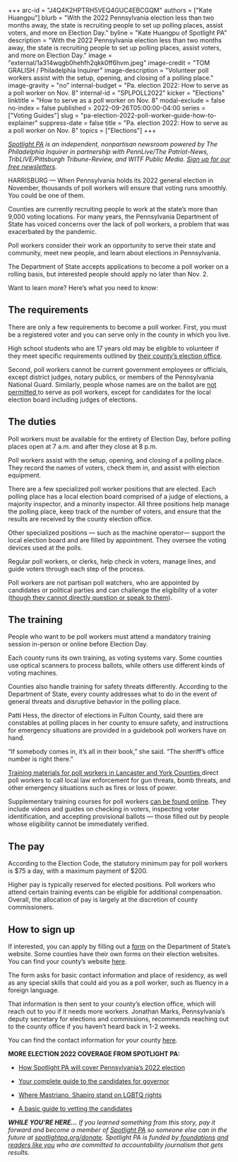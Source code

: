+++
arc-id = "J4Q4K2HPTRH5VEQ4GUC4EBCGQM"
authors = ["Kate Huangpu"]
blurb = "With the 2022 Pennsylvania election less than two months away, the state is recruiting people to set up polling places, assist voters, and more on Election Day."
byline = "Kate Huangpu of Spotlight PA"
description = "With the 2022 Pennsylvania election less than two months away, the state is recruiting people to set up polling places, assist voters, and more on Election Day."
image = "external/1a314wqgb0hehfh2qkk0ff6hvm.jpeg"
image-credit = "TOM GRALISH / Philadelphia Inquirer"
image-description = "Volunteer poll workers assist with the setup, opening, and closing of a polling place."
image-gravity = "no"
internal-budget = "Pa. election 2022: How to serve as a poll worker on Nov. 8"
internal-id = "SPLPOLL2022"
kicker = "Elections"
linktitle = "How to serve as a poll worker on Nov. 8"
modal-exclude = false
no-index = false
published = 2022-09-26T05:00:00-04:00
series = ["Voting Guides"]
slug = "pa-election-2022-poll-worker-guide-how-to-explainer"
suppress-date = false
title = "Pa. election 2022: How to serve as a poll worker on Nov. 8"
topics = ["Elections"]
+++

<a href="https://www.spotlightpa.org/"><i>Spotlight PA</i></a><i> is an independent, nonpartisan newsroom powered by The Philadelphia Inquirer in partnership with PennLive/The Patriot-News, TribLIVE/Pittsburgh Tribune-Review, and WITF Public Media. </i><a href="https://www.spotlightpa.org/newsletters"><i>Sign up for our free newsletters</i></a><i>.</i>

HARRISBURG — When Pennsylvania holds its 2022 general election in November, thousands of poll workers will ensure that voting runs smoothly. You could be one of them.

Counties are currently recruiting people to work at the state’s more than 9,000 voting locations. For many years, the Pennsylvania Department of State has voiced concerns over the lack of poll workers, a problem that was exacerbated by the pandemic.

Poll workers consider their work an opportunity to serve their state and community, meet new people, and learn about elections in Pennsylvania.

The Department of State accepts applications to become a poll worker on a rolling basis, but interested people should apply no later than Nov. 2.

Want to learn more? Here’s what you need to know:

<script src="https://www.spotlightpa.org/embed.js" async></script><div data-spl-embed-version="1" data-spl-src="https://www.spotlightpa.org/embeds/tips/?flag_text=ELECTION%202022&tip_text=Spotlight%20PA%20is%20covering%20Pennsylvania's%202022%20gubernatorial%20and%20legislative%20elections%20%E2%80%94%20and%20we%20want%20you%20to%20help%20shape%20our%20stories.%20%3Cb%3ETell%20us%20what%20you%20want%20to%20know%20about%20those%20races%2C%20and%20send%20us%20any%20questions%20you%20have%20about%20the%20voting%20system.%3C%2Fb%3E%20Use%20the%20form%20below%20to%20reach%20our%20election%20team.&form_name=elections-embed"></div>

## The requirements

There are only a few requirements to become a poll worker. First, you must be a registered voter and you can serve only in the county in which you live.

High school students who are 17 years old may be eligible to volunteer if they meet specific requirements outlined by <a href="https://www.vote.pa.gov/Resources/Pages/Contact-Your-Election-Officials.aspx">their county’s election office</a>.

Second, poll workers cannot be current government employees or officials, except district judges, notary publics, or members of the Pennsylvania National Guard. Similarly, people whose names are on the ballot are <a href="https://www.vote.pa.gov/Resources/pages/be-a-poll-worker.aspx">not permitted </a>to serve as poll workers, except for candidates for the local election board including judges of elections.

## The duties

Poll workers must be available for the entirety of Election Day, before polling places open at 7 a.m. and after they close at 8 p.m.

Poll workers assist with the setup, opening, and closing of a polling place. They record the names of voters, check them in, and assist with election equipment.

There are a few specialized poll worker positions that are elected. Each polling place has a local election board comprised of a judge of elections, a majority inspector, and a minority inspector. All three positions help manage the polling place, keep track of the number of voters, and ensure that the results are received by the county election office.

Other specialized positions — such as the machine operator— support the local election board and are filled by appointment. They oversee the voting devices used at the polls.

Regular poll workers, or clerks, help check in voters, manage lines, and guide voters through each step of the process.

Poll workers are not partisan poll watchers, who are appointed by candidates or political parties and can challenge the eligibility of a voter (<a href="https://www.vote.pa.gov/Your-Rights/Pages/Poll-Watchers.aspx">though they cannot directly question or speak to them</a>).

## The training

People who want to be poll workers must attend a mandatory training session in-person or online before Election Day.

Each county runs its own training, as voting systems vary. Some counties use optical scanners to process ballots, while others use different kinds of voting machines.

Counties also handle training for safety threats differently. According to the Department of State, every county addresses what to do in the event of general threats and disruptive behavior in the polling place.

Patti Hess, the director of elections in Fulton County, said there are constables at polling places in her county to ensure safety, and instructions for emergency situations are provided in a guidebook poll workers have on hand.

“If somebody comes in, it’s all in their book,” she said. “The sheriff’s office number is right there.”

<a href="https://yorkcountypa.gov/973/Poll-Worker-Training">Training materials for poll workers in Lancaster and York Counties </a>direct poll workers to call local law enforcement for gun threats, bomb threats, and other emergency situations such as fires or loss of power.

Supplementary training courses for poll workers <a href="https://www.vote.pa.gov/Resources/Poll-Worker-Training/Pages/default.aspx">can be found online</a>. They include videos and guides on checking in voters, inspecting voter identification, and accepting provisional ballots — those filled out by people whose eligibility cannot be immediately verified.

## The pay

According to the Election Code, the statutory minimum pay for poll workers is $75 a day, with a maximum payment of $200.

Higher pay is typically reserved for elected positions. Poll workers who attend certain training events can be eligible for additional compensation. Overall, the allocation of pay is largely at the discretion of county commissioners.

<script src="https://www.spotlightpa.org/embed.js" async></script><div data-spl-embed-version="1" data-spl-src="https://www.spotlightpa.org/embeds/donate/"></div>

## How to sign up

If interested, you can apply by filling out a <a href="https://paebrprod.powerappsportals.us/EBR/DOS/Votes-PA-County/">form</a> on the Department of State’s website. Some counties have their own forms on their election websites. You can find your county’s website <a href="https://www.vote.pa.gov/Resources/Pages/Contact-Your-Election-Officials.aspx">here</a>.

The form asks for basic contact information and place of residency, as well as any special skills that could aid you as a poll worker, such as fluency in a foreign language.

That information is then sent to your county’s election office, which will reach out to you if it needs more workers. Jonathan Marks, Pennsylvania’s deputy secretary for elections and commissions, recommends reaching out to the county office if you haven’t heard back in 1-2 weeks.

You can find the contact information for your county <a href="https://www.vote.pa.gov/Resources/Pages/Contact-Your-Election-Officials.aspx">here</a>.

<b>MORE ELECTION 2022 COVERAGE FROM SPOTLIGHT PA:</b>

- <a href="https://www.spotlightpa.org/news/2022/09/pa-election-2022-mastriano-shapiro-governor-our-coverage-explainer/">How Spotlight PA will cover Pennsylvania’s 2022 election</a>

- <a href="https://www.spotlightpa.org/news/2022/09/pa-election-2022-mastriano-shapiro-governor-race-complete-guide/">Your complete guide to the candidates for governor</a>

- <a href="https://www.spotlightpa.org/news/2022/09/pa-election-2022-mastriano-shapiro-governor-race-lgbtq-rights-issues/">Where Mastriano, Shapiro stand on LGBTQ rights</a>

- <a href="https://www.spotlightpa.org/news/2022/09/pa-election-2022-mastriano-shapiro-fetterman-oz-candidates-vetting-guide/">A basic guide to vetting the candidates</a>

<i><b>WHILE YOU’RE HERE...</b></i><i> If you learned something from this story, pay it forward and become a member of </i><a href="https://www.spotlightpa.org/"><i>Spotlight PA</i></a><i> so someone else can in the future at </i><a href="http://spotlightpa.org/donate"><i>spotlightpa.org/donate</i></a><i>. Spotlight PA is funded by</i><a href="https://www.spotlightpa.org/support"><i> foundations</i></a><i> </i><a href="https://www.spotlightpa.org/support"><i>and readers like you</i></a><i> who are committed to accountability journalism that gets results.</i>
